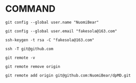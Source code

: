 # COMMAND

` git config --global user.name "NuomiBear" `

` git config --global user.email "fakesola@163.com" `

` ssh-keygen -t rsa -C "fakesola@163.com" `

` ssh -T git@github.com `

` git remote -v `

` git remote remove origin `

` git remote add origin git@github.com:NuomiBear/dpMD.git `
